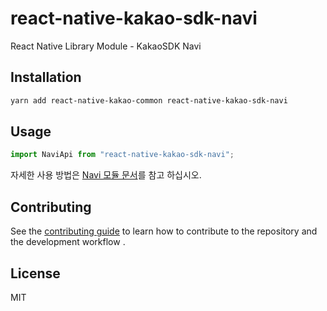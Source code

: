 # react-native-kakao-sdk-navi

React Native Library Module - KakaoSDK Navi

## Installation

```sh
yarn add react-native-kakao-common react-native-kakao-sdk-navi
```

## Usage

```js
import NaviApi from "react-native-kakao-sdk-navi";
```

자세한 사용 방법은 [Navi 모듈 문서](https://github.com/kakao-tam/react-native-kakao-sdk/wiki/Navi)를 참고 하십시오.

## Contributing

See the [contributing guide](https://github.com/kakao-tam/react-native-kakao-sdk/wiki/Contributing) to learn how to contribute to the repository and the development workflow .

## License

MIT
